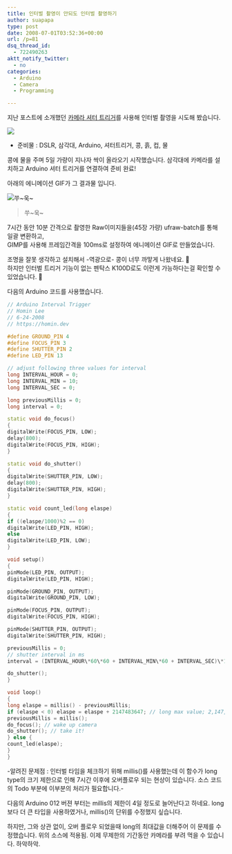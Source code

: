 ```yaml
---
title: 인터벌 촬영이 안되도 인터벌 촬영하기
author: suapapa
type: post
date: 2008-07-01T03:52:36+00:00
url: /p=81
dsq_thread_id:
  - 722490263
aktt_notify_twitter:
  - no
categories:
  - Arduino
  - Camera
  - Programming

---
```

지난 포스트에 소개했던 [카메라 셔터 트리거](https://homin.dev/blog/p=269)를 사용해 인터벌 촬영을 시도해 봤습니다.

![](https://asset.homin.dev/blog/2008/07/bean_seeded.jpg)

- 준비물 : DSLR, 삼각대, Arduino, 셔터트리거, 콩, 흙, 컵, 물

콩에 물을 주며 5일 가량이 지나자 싹이 올라오기 시작했습니다. 삼각대에 카메라를 설치하고 Arduino 셔터 트리거를 연결하여 준비 완료!  


  
아래의 에니메이션 GIF가 그 결과물 입니다.

![쑤~욱~](https://asset.homin.dev/blog/2008/07/bean_poping.gif)

> 쑤~욱~

7시간 동안 10분 간격으로 촬영한 Raw이미지들을(45장 가량) ufraw-batch를 통해 일괄 변환하고,  
GIMP를 사용해 프레임간격을 100ms로 설정하여 에니메이션 GIF로 만들었습니다.

조명을 잘못 생각하고 설치해서 -역광으로- 콩이 너무 까맣게 나왔네요. 🙁  
하지만 인터벌 트리거 기능이 없는 펜탁스 K100D로도 이런게 가능하다는걸 확인할 수 있었습니다. 🙂

다음의 Arduino 코드를 사용했습니다.

```cpp
// Arduino Interval Trigger  
// Homin Lee  
// 6-24-2008  
// https://homin.dev

#define GROUND_PIN 4  
#define FOCUS_PIN 3  
#define SHUTTER_PIN 2  
#define LED_PIN 13

// adjust following three values for interval  
long INTERVAL_HOUR = 0;  
long INTERVAL_MIN = 10;  
long INTERVAL_SEC = 0;

long previousMillis = 0;  
long interval = 0;

static void do_focus()
{  
digitalWrite(FOCUS_PIN, LOW);  
delay(800);  
digitalWrite(FOCUS_PIN, HIGH);  
}

static void do_shutter()
{  
digitalWrite(SHUTTER_PIN, LOW);  
delay(800);  
digitalWrite(SHUTTER_PIN, HIGH);  
}

static void count_led(long elaspe)
{  
if ((elaspe/1000)%2 == 0)
digitalWrite(LED_PIN, HIGH);  
else  
digitalWrite(LED_PIN, LOW);  
}

void setup()
{  
pinMode(LED_PIN, OUTPUT);  
digitalWrite(LED_PIN, HIGH);

pinMode(GROUND_PIN, OUTPUT);  
digitalWrite(GROUND_PIN, LOW);

pinMode(FOCUS_PIN, OUTPUT);  
digitalWrite(FOCUS_PIN, HIGH);

pinMode(SHUTTER_PIN, OUTPUT);  
digitalWrite(SHUTTER_PIN, HIGH);

previousMillis = 0;  
// shutter interval in ms  
interval = (INTERVAL_HOUR\*60\*60 + INTERVAL_MIN\*60 + INTERVAL_SEC)\*1000;

do_shutter();  
}

void loop()
{  
long elaspe = millis() - previousMillis;  
if (elaspe < 0) elaspe = elaspe + 2147483647; // long max value; 2,147,483,647 if (elaspe >= interval) {  
previousMillis = millis();  
do_focus(); // wake up camera  
do_shutter(); // take it!  
} else {  
count_led(elaspe);  
}  
}
```

-알려진 문제점 : 인터벌 타임을 체크하기 위해 millis()를 사용했는데 이 함수가 long type의 크기 제한으로 인해 7시간 이후에 오버플로우 되는 현상이 있습니다. 소스 코드의 Todo 부분에 이부분의 처리가 필요합니다.-

다음의 Arduino 012 버젼 부터는 millis의 제한이 4일 정도로 늘어난다고 하네요. long 보다 더 큰 타입을 사용하였거나, millis()의 단위를 수정했지 싶습니다.

하지만, 그와 상관 없이, 오버 플로우 되었을때 long의 최대값을 더해주어 이 문제를 수정했습니다. 위의 소스에 적용됨. 이제 무제한의 기간동안 카메라를 부려 먹을 수 있습니다. 하악하악.